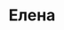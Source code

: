 ---
title: "Елена"
description: "Я горячая и сексуальная блонди, модельной внешности. Подарю незабываемые эмоции и приятные ощущения достойному мужчине. Я хочу поделиться своими впечатлениями и показать что же такое по-настоящему элитный отдых, поэтому пиши в наше агентство вип эскорт, и я выполню любое твоё желание.

Люблю посещать дорогие рестораны и активно отдыхать. Я образована, поэтому нам легко будет найти общий язык. В роли девочки эскорт, организую шикарное времяпрепровождение, на котором мы можем заняться твоим любимым хобби или моим. Помогу создать романтическую обстановку и расслабиться во время беседы и не чувствовать себя скованно."
Price: "От 1000$"
height: "177"
weight: "49"
age: "27"
folder: elena
bustSize: "4"
hairColor: "blonde"
visa: "usa"
mainImage: 1.webp
images:
  - 2.webp
  - 3.webp
---